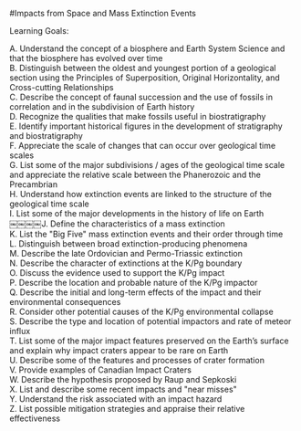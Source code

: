 #Impacts from Space and Mass Extinction Events  

Learning Goals:  

A. Understand the concept of a biosphere and Earth System Science and that the biosphere has evolved over time  
B. Distinguish between the oldest and youngest portion of a geological section using the Principles of Superposition, Original Horizontality, and Cross-cutting Relationships  
C. Describe the concept of faunal succession and the use of fossils in correlation and in the subdivision of Earth history  
D. Recognize the qualities that make fossils useful in biostratigraphy  
E. Identify important historical figures in the development of stratigraphy and biostratigraphy  
F. Appreciate the scale of changes that can occur over geological time scales  
G. List some of the major subdivisions / ages of the geological time scale and appreciate the relative scale between the Phanerozoic and the Precambrian  
H. Understand how extinction events are linked to the structure of the geological time scale  
I. List some of the major developments in the history of life on Earth  
￼￼￼￼J. Define the characteristics of a mass extinction  
K. List the "Big Five" mass extinction events and their order through time  
L. Distinguish between broad extinction-producing phenomena  
M. Describe the late Ordovician and Permo-Triassic extinction  
N. Describe the character of extinctions at the K/Pg boundary  
O. Discuss the evidence used to support the K/Pg impact  
P. Describe the location and probable nature of the K/Pg impactor  
Q. Describe the initial and long-term effects of the impact and their environmental consequences  
R. Consider other potential causes of the K/Pg environmental collapse  
S. Describe the type and location of potential impactors and rate of meteor influx  
T. List some of the major impact features preserved on the Earth’s surface and explain why impact craters appear to be rare on Earth  
U. Describe some of the features and processes of crater formation  
V. Provide examples of Canadian Impact Craters  
W. Describe the hypothesis proposed by Raup and Sepkoski  
X. List and describe some recent impacts and "near misses"  
Y. Understand the risk associated with an impact hazard  
Z. List possible mitigation strategies and appraise their relative effectiveness  
